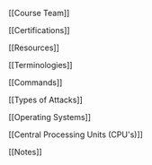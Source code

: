 
[[Course Team]]

[[Certifications]]

[[Resources]]

[[Terminologies]]

[[Commands]]

[[Types of Attacks]]

[[Operating Systems]]

[[Central Processing Units (CPU's)]]

[[Notes]]

